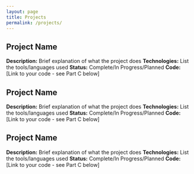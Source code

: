 ```yaml
---
layout: page
title: Projects
permalink: /projects/
---
```


## Project Name
**Description:** Brief explanation of what the project does
**Technologies:** List the tools/languages used
**Status:** Complete/In Progress/Planned
**Code:** [Link to your code - see Part C below]

## Project Name
**Description:** Brief explanation of what the project does
**Technologies:** List the tools/languages used
**Status:** Complete/In Progress/Planned
**Code:** [Link to your code - see Part C below]

## Project Name
**Description:** Brief explanation of what the project does
**Technologies:** List the tools/languages used
**Status:** Complete/In Progress/Planned
**Code:** [Link to your code - see Part C below]
